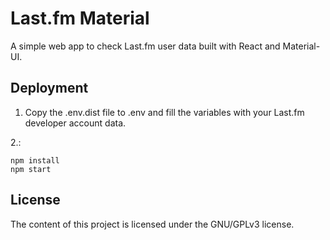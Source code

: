 # Last.fm Material

A simple web app to check Last.fm user data built with React and Material-UI.

## Deployment

1. Copy the .env.dist file to .env and fill the variables with your Last.fm developer account data.

2.:
```
npm install
npm start
```

## License
The content of this project is licensed under the GNU/GPLv3 license.